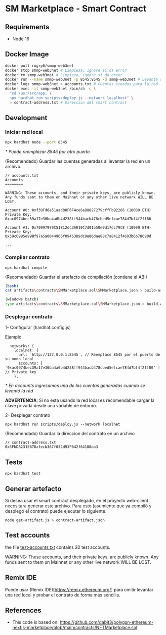 # SM Marketplace - Smart Contract

## Requirements
- Node 16

## Docker Image
```sh
docker pull rogrp6/smmp-web3net
docker stop smmp-web3net # Limpieza, ignore si da error
docker rm smmp-web3net # Limpieza, ignore si da error
docker run --name smmp-web3net -p 8545:8545 -d smmp-web3net # Levanta red local
docker logs smmp-web3net > accounts.txt # Cuentas creadas para la red
docker exec -it smmp-web3net /bin/sh -c \
  "cd /usr/src/app; \
  npx hardhat run scripts/deploy.js --network localhost" \
  > contract-address.txt # Direccion del smart contract
```

## Development

### Iniciar red local

```bash
npx hardhat node --port 8545
```
_* Puede reemplazar 8545 por otro puerto_

(Recomendado) Guardar las cuentas generadas al levantar la red en un archivo.
```
// accounts.txt
Accounts
========

WARNING: These accounts, and their private keys, are publicly known.
Any funds sent to them on Mainnet or any other live network WILL BE LOST.

Account #0: 0xf39Fd6e51aad88F6F4ce6aB8827279cffFb92266 (10000 ETH)
Private Key: 0xac0974bec39a17e36ba4a6b4d238ff944bacb478cbed5efcae784d7bf4f2ff80

Account #1: 0x70997970C51812dc3A010C7d01b50e0d17dc79C8 (10000 ETH)
Private Key: 0x59c6995e998f97a5a0044966f0945389dc9e86dae88c7a8412f4603b6b78690d

...
```

### Compilar contrato

```
npx hardhat compile
```

(Recomendado) Guardar el artefacto de compilación (contiene el ABI) 

```bash
(bash)
cat artifacts\contracts\SMMarketplace.sol\SMMarketplace.json > build-artifact.json
```

```bash
(windows batch)
type artifacts\contracts\SMMarketplace.sol\SMMarketplace.json > build-artifact.json
```

### Desplegar contrato

1- Configurar (hardhat.config.js)

Ejemplo
```
  networks: {
    localnet: {
      url: `http://127.0.0.1:8545`, // Reemplace 8545 por el puerto de su nodo local
      accounts: [ '0xac0974bec39a17e36ba4a6b4d238ff944bacb478cbed5efcae784d7bf4f2ff80' ] // Private key
    },
```
_* En accounts ingresamos una de las cuentas generadas cuando se levantó la red_

**ADVERTENCIA**: Si no esta usando la red local es recomendable cargar
la clave privada desde una variable de entorno.

2- Desplegar contrato
```
npx hardhat run scripts/deploy.js --network localnet
```

(Recomendado) Guardar la direccion del contrato en un archivo
```
// contract-address.txt
0x5FbDB2315678afecb367f032d93F642f64180aa3
```

## Tests
```
npx hardhat test
```

## Generar artefacto

Si desea usar el smart contract desplegado, en el proyecto web-client necesitara generar este archivo. Para esto (asumiento que ya compiló y desplegó el contrato) puede ejecutar lo siguiente:

```
node get-artifact.js > contract-artifact.json
```

## Test accounts
the file [test-accounts.txt](test-accounts.txt) contains 20 test accounts. 

WARNING: These accounts, and their private keys, are publicly known.
Any funds sent to them on Mainnet or any other live network WILL BE LOST.

## Remix IDE
Puede usar (Remix IDE)[https://remix.ethereum.org/] para omitir levantar una red local y probar el contrato de forma más sencilla.  



## References
- This code is based on: https://github.com/dabit3/polygon-ethereum-nextjs-marketplace/blob/main/contracts/NFTMarketplace.sol